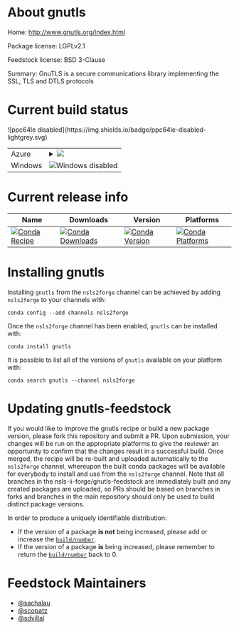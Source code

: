 About gnutls
============

Home: http://www.gnutls.org/index.html

Package license: LGPLv2.1

Feedstock license: BSD 3-Clause

Summary: GnuTLS is a secure communications library implementing the SSL, TLS and DTLS protocols



Current build status
====================


<table>
    
  <tr>
    <td>Azure</td>
    <td>
      <details>
        <summary>
          <a href="https://dev.azure.com/nsls2forge/nsls2forge/_build/latest?definitionId=78&branchName=master">
            <img src="https://dev.azure.com/nsls2forge/nsls2forge/_apis/build/status/gnutls-feedstock?branchName=master">
          </a>
        </summary>
        <table>
          <thead><tr><th>Variant</th><th>Status</th></tr></thead>
          <tbody><tr>
              <td>linux_target_platformlinux-64</td>
              <td>
                <a href="https://dev.azure.com/nsls2forge/nsls2forge/_build/latest?definitionId=78&branchName=master">
                  <img src="https://dev.azure.com/nsls2forge/nsls2forge/_apis/build/status/gnutls-feedstock?branchName=master&jobName=linux&configuration=linux_target_platformlinux-64" alt="variant">
                </a>
              </td>
            </tr><tr>
              <td>osx_target_platformosx-64</td>
              <td>
                <a href="https://dev.azure.com/nsls2forge/nsls2forge/_build/latest?definitionId=78&branchName=master">
                  <img src="https://dev.azure.com/nsls2forge/nsls2forge/_apis/build/status/gnutls-feedstock?branchName=master&jobName=osx&configuration=osx_target_platformosx-64" alt="variant">
                </a>
              </td>
            </tr>
          </tbody>
        </table>
      </details>
    </td>
  </tr>
  <tr>
    <td>Windows</td>
    <td>
      <img src="https://img.shields.io/badge/Windows-disabled-lightgrey.svg" alt="Windows disabled">
    </td>
  </tr>
![ppc64le disabled](https://img.shields.io/badge/ppc64le-disabled-lightgrey.svg)
</table>

Current release info
====================

| Name | Downloads | Version | Platforms |
| --- | --- | --- | --- |
| [![Conda Recipe](https://img.shields.io/badge/recipe-gnutls-green.svg)](https://anaconda.org/nsls2forge/gnutls) | [![Conda Downloads](https://img.shields.io/conda/dn/nsls2forge/gnutls.svg)](https://anaconda.org/nsls2forge/gnutls) | [![Conda Version](https://img.shields.io/conda/vn/nsls2forge/gnutls.svg)](https://anaconda.org/nsls2forge/gnutls) | [![Conda Platforms](https://img.shields.io/conda/pn/nsls2forge/gnutls.svg)](https://anaconda.org/nsls2forge/gnutls) |

Installing gnutls
=================

Installing `gnutls` from the `nsls2forge` channel can be achieved by adding `nsls2forge` to your channels with:

```
conda config --add channels nsls2forge
```

Once the `nsls2forge` channel has been enabled, `gnutls` can be installed with:

```
conda install gnutls
```

It is possible to list all of the versions of `gnutls` available on your platform with:

```
conda search gnutls --channel nsls2forge
```




Updating gnutls-feedstock
=========================

If you would like to improve the gnutls recipe or build a new
package version, please fork this repository and submit a PR. Upon submission,
your changes will be run on the appropriate platforms to give the reviewer an
opportunity to confirm that the changes result in a successful build. Once
merged, the recipe will be re-built and uploaded automatically to the
`nsls2forge` channel, whereupon the built conda packages will be available for
everybody to install and use from the `nsls2forge` channel.
Note that all branches in the nsls-ii-forge/gnutls-feedstock are
immediately built and any created packages are uploaded, so PRs should be based
on branches in forks and branches in the main repository should only be used to
build distinct package versions.

In order to produce a uniquely identifiable distribution:
 * If the version of a package **is not** being increased, please add or increase
   the [``build/number``](https://conda.io/docs/user-guide/tasks/build-packages/define-metadata.html#build-number-and-string).
 * If the version of a package **is** being increased, please remember to return
   the [``build/number``](https://conda.io/docs/user-guide/tasks/build-packages/define-metadata.html#build-number-and-string)
   back to 0.

Feedstock Maintainers
=====================

* [@sachalau](https://github.com/sachalau/)
* [@scopatz](https://github.com/scopatz/)
* [@sdvillal](https://github.com/sdvillal/)

